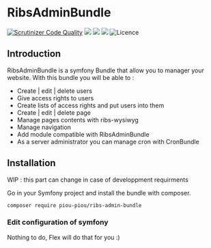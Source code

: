 # RibsAdminBundle

[![Scrutinizer Code Quality](https://scrutinizer-ci.com/g/Piou-piou/RibsAdminBundle/badges/quality-score.png?b=master)](https://scrutinizer-ci.com/g/Piou-piou/RibsAdminBundle/?branch=master)
![](https://img.shields.io/david/Piou-piou/RibsAdminBundle.svg)
![](https://img.shields.io/david/dev/Piou-piou/RibsAdminBundle.svg)
[![](https://img.shields.io/packagist/v/piou-piou/ribs-admin-bundle.svg)](https://packagist.org/packages/piou-piou/ribs-admin-bundle)
![Licence](https://img.shields.io/github/license/Piou-piou/RibsAdminBundle.svg)

## Introduction

RibsAdminBundle is a symfony Bundle that allow you to manager your website. With
this bundle you will be able to : 
- Create | edit | delete users
- Give access rights to users
- Create lists of access rights and put users into them
- Create | edit | delete page 
- Manage pages contents with ribs-wysiwyg
- Manage navigation
- Add module compatible with RibsAdminBundle
- As a server administrator you can manage cron with CronBundle

## Installation

WIP : this part can change in case of developpment requirments

Go in your Symfony project and install the bundle with composer.

```
composer require piou-piou/ribs-admin-bundle    
```

### Edit configuration of symfony

Nothing to do, Flex will do that for you :)
